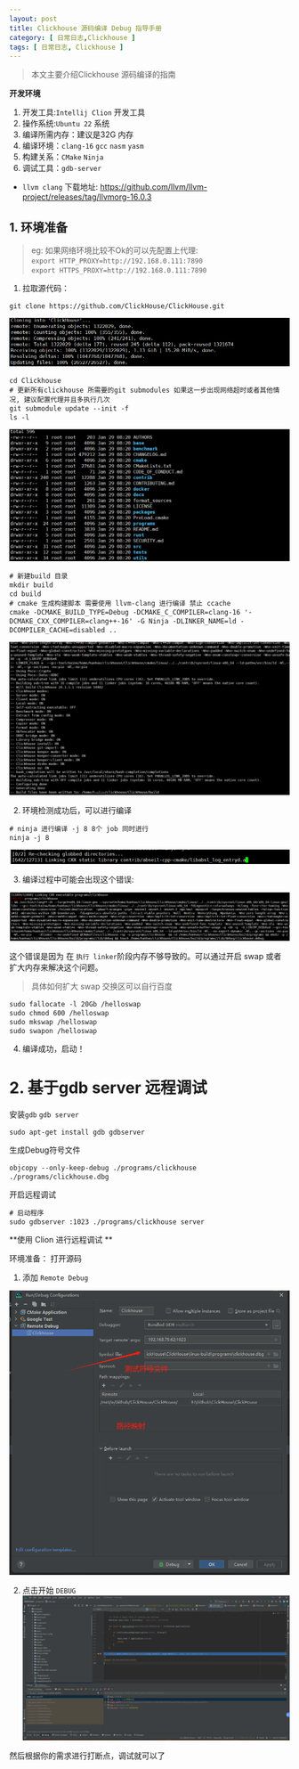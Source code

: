 ```yaml
---
layout: post
title: Clickhouse 源码编译 Debug 指导手册
category: [ 日常日志,Clickhouse ]
tags: [ 日常日志, Clickhouse ]
---
```


> 本文主要介绍Clickhouse 源码编译的指南

**开发环境**
1. 开发工具:`Intellij Clion` 开发工具
2. 操作系统:`Ubuntu 22` 系统
3. 编译所需内存：建议是32G 内存
4. 编译环境：`clang-16` `gcc` `nasm` `yasm`
5. 构建关系：`CMake` `Ninja`
6. 调试工具：`gdb-server`

- `llvm clang` 下载地址: https://github.com/llvm/llvm-project/releases/tag/llvmorg-16.0.3


## 1. 环境准备

> eg: 如果网络环境比较不Ok的可以先配置上代理:   
> `export HTTP_PROXY=http://192.168.0.111:7890`  
> `export HTTPS_PROXY=http://192.168.0.111:7890`

1. 拉取源代码：

```shell
git clone https://github.com/ClickHouse/ClickHouse.git
```
![](../../../assets/posts/日常日志/Clickhouse/20240129/clickhouse_git_clone_ok.png)

```shell
cd Clickhouse
# 更新所有clickhouse 所需要的git submodules 如果这一步出现网络超时或者其他情况, 建议配置代理并且多执行几次
git submodule update --init -f
ls -l
```
![](../../../assets/posts/日常日志/Clickhouse/20240129/clickhouse_ls_l.png)

```shell
# 新建build 目录
mkdir build
cd build
# cmake 生成构建脚本 需要使用 llvm-clang 进行编译 禁止 ccache
cmake -DCMAKE_BUILD_TYPE=Debug -DCMAKE_C_COMPILER=clang-16 '-DCMAKE_CXX_COMPILER=clang++-16' -G Ninja -DLINKER_NAME=ld -DCOMPILER_CACHE=disabled ..
```
![](../../../assets/posts/日常日志/Clickhouse/20240129/clickhouse_cmake_success.png)

2. 环境检测成功后，可以进行编译

```shell
# ninja 进行编译 -j 8 8个 job 同时进行
ninja -j 8
```
![](../../../assets/posts/日常日志/Clickhouse/20240129/ninja_begin.png)

3. 编译过程中可能会出现这个错误:

![](../../../assets/posts/日常日志/Clickhouse/20240129/clickhouse_linker_fail.png)

这个错误是因为 在 `执行 linker`阶段内存不够导致的。可以通过开启 swap 或者 扩大内存来解决这个问题。

> 具体如何扩大 swap 交换区可以自行百度
 
```shell
sudo fallocate -l 20Gb /helloswap
sudo chmod 600 /helloswap
sudo mkswap /helloswap
sudo swapon /helloswap
```

4. 编译成功，启动！

# 2. 基于gdb server 远程调试

安装`gdb` `gdb server`

```shell
sudo apt-get install gdb gdbserver
```

生成Debug符号文件

```shell
objcopy --only-keep-debug ./programs/clickhouse ./programs/clickhouse.dbg
```

开启远程调试

```shell
# 启动程序
sudo gdbserver :1023 ./programs/clickhouse server

```



**使用 Clion 进行远程调试 **

环境准备： 打开源码

1. 添加 `Remote Debug`

![](../../../assets/posts/日常日志/Clickhouse/20240129/clion_remote_debug.png)

2. 点击开始 `DEBUG`
   ![](../../../assets/posts/日常日志/Clickhouse/20240129/clion_debug_success.png)


然后根据你的需求进行打断点，调试就可以了


